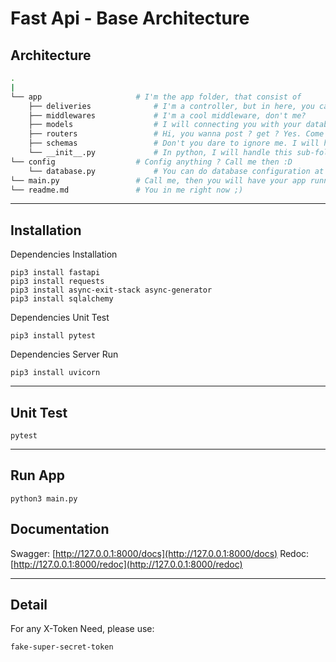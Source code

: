 # Fast Api - Base Architecture

## Architecture
```bash
.
|
└── app                     # I'm the app folder, that consist of
    ├── deliveries              # I'm a controller, but in here, you can call me delivery :)
    ├── middlewares             # I'm a cool middleware, don't me?
    ├── models                  # I will connecting you with your database structure
    ├── routers                 # Hi, you wanna post ? get ? Yes. Come at me :)
    ├── schemas                 # Don't you dare to ignore me. I will help your structure
    └── __init__.py             # In python, I will handle this sub-folder, so that you can easily calling them
└── config                  # Config anything ? Call me then :D
    └── database.py             # You can do database configuration at me. Remember that!
└── main.py                 # Call me, then you will have your app running :3
└── readme.md               # You in me right now ;)
```

------

## Installation

Dependencies Installation
```console
pip3 install fastapi
pip3 install requests
pip3 install async-exit-stack async-generator
pip3 install sqlalchemy
```

Dependencies Unit Test
```console
pip3 install pytest
```

Dependencies Server Run
```console
pip3 install uvicorn
```

------

## Unit Test
```console
pytest
```

------

## Run App
```console
python3 main.py
```

## Documentation

Swagger: [http://127.0.0.1:8000/docs](http://127.0.0.1:8000/docs) 
Redoc: [http://127.0.0.1:8000/redoc](http://127.0.0.1:8000/redoc)

------

## Detail
For any X-Token Need, please use:
```
fake-super-secret-token
```
